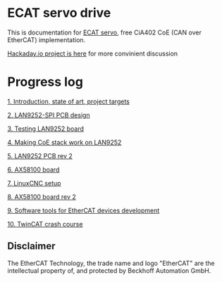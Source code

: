 # ECAT servo drive 

This is documentation for [ECAT servo](https://github.com/kubabuda/ecat_servo), free CiA402 CoE (CAN over EtherCAT) implementation.

[Hackaday.io project is here](https://hackaday.io/project/181058-ecatservo) for more convinient discussion

# Progress log

[1. Introduction, state of art, project targets](https://kubabuda.github.io/ecat_servo/001-intro)

[2. LAN9252-SPI PCB design](https://kubabuda.github.io/ecat_servo/002-lan9252-board-design)

[3. Testing LAN9252 board](https://kubabuda.github.io/ecat_servo/003-lan9252-board-tests)

[4. Making CoE stack work on LAN9252](https://kubabuda.github.io/ecat_servo/004-lan9252-with-coe-stack)

[5. LAN9252 PCB rev 2](https://kubabuda.github.io/ecat_servo/005-lan9252-rev2)

[6. AX58100 board](https://kubabuda.github.io/ecat_servo/006-ax58100-board)

[7. LinuxCNC setup](https://kubabuda.github.io/ecat_servo/007-linuxcnc-setup)

[8. AX58100 board rev 2](https://kubabuda.github.io/ecat_servo/008-ax58100-board-rev2)

[9. Software tools for EtherCAT devices development](https://kubabuda.github.io/ecat_servo/009-software-tools)

[10. TwinCAT crash course](https://kubabuda.github.io/ecat_servo/010-twincat-3-1-setup)


## Disclaimer

The EtherCAT Technology, the trade name and logo "EtherCAT" are the intellectual property of, and protected by Beckhoff Automation GmbH.
